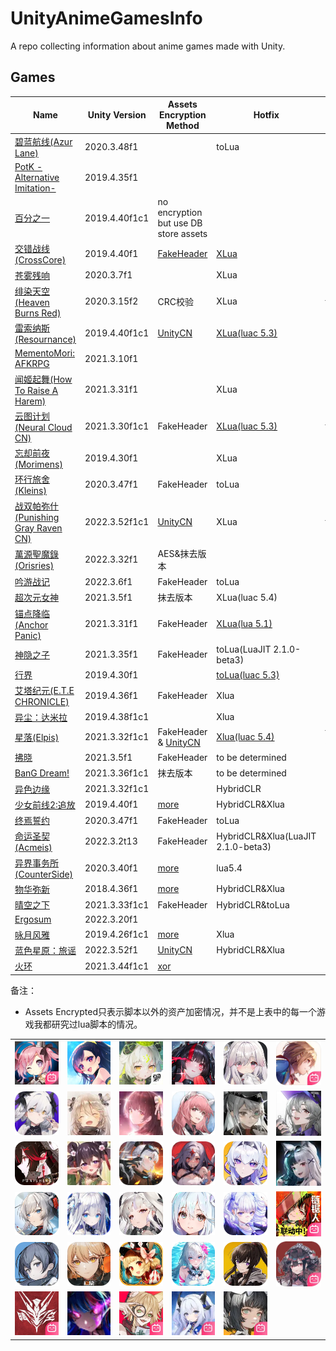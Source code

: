 # UnityAnimeGamesInfo

A repo collecting information about anime games made with Unity.

## Games

| Name | Unity Version | Assets Encryption Method | Hotfix | so protect |
|------|---------------|--------------------------|---------|------------|
| [碧蓝航线(Azur Lane)](Info/AzurLane/AzurLane.md) | 2020.3.48f1 | | toLua | |
| [PotK -Alternative Imitation-](Info/AlternativeImitation/AlternativeImitation.md) | 2019.4.35f1 | | | | |
| [百分之一](Info/OnePercent/OnePercent.md) | 2019.4.40f1c1 | no encryption but use DB store assets | | |
| [交错战线(CrossCore)](Info/CrossCore/CrossCore.md) | 2019.4.40f1 | [FakeHeader](Info/CrossCore/CrossCore.md#fakeheader) | [XLua](Info/CrossCore/CrossCore.md#luascripts) | |
| [苍雾残响](Info/cwcx/cwcx.md) | 2020.3.7f1 | | XLua | |
| [绯染天空(Heaven Burns Red)](Info/HeavenBurnsRed/HeavenBurnsRed.md) | 2020.3.15f2 | CRC校验 | XLua | tprt(国服) |
| [雷索纳斯(Resournance)](Info/Resournance/Resournance.md) | 2019.4.40f1c1 | [UnityCN](Info/UnityCN/UnityCN.md) | [XLua(luac 5.3)](Info/Xlua/LuaS.md) | |
| [MementoMori: AFKRPG](Info/MementoMori/MementoMori.md) | 2021.3.10f1 | | | | |
| [闻姬起舞(How To Raise A Harem)](Info/HTRAH/HTRAH.md) | 2021.3.31f1 | | XLua | |
| [云图计划(Neural Cloud CN)](Info/NeuralCloudCN/NeuralCloudCN.md) | 2021.3.30f1c1 | FakeHeader | [XLua(luac 5.3)](Info/Xlua/LuaS.md)	 | tprt | |
| [忘却前夜(Morimens)](Info/Morimens/Morimens.md) | 2019.4.30f1 | | XLua | |
| [环行旅舍(Kleins)](Info/Kleins/Kleins.md) | 2020.3.47f1 | FakeHeader | toLua | |
| [战双帕弥什(Punishing Gray Raven CN)](Info/PGRCN/PGRCN.md) | 2022.3.52f1c1 | [UnityCN](Info/UnityCN/UnityCN.md) | XLua | tprt(安卓) | |
| [萬源聖魔錄(Orisries)](Info/Orisries/Orisries.md) | 2022.3.32f1 | AES&抹去版本 | | |
| [吟游战记](Info/yyzj/yyzj.md) | 2022.3.6f1 | FakeHeader | toLua | | |
| [超次元女神](Info/ccyns/ccyns.md) | 2021.3.5f1 | 抹去版本 | XLua(luac 5.4) | | |
| [锚点降临(Anchor Panic)](Info/AnchorPanic/AnchorPanic.md) | 2021.3.31f1 | FakeHeader | [XLua(lua 5.1)](Info/AnchorPanic/AnchorPanic.md#luascripts) | |
| [神隐之子](Info/syzz/syzz.md) | 2021.3.35f1 | FakeHeader | toLua(LuaJIT 2.1.0-beta3) | |
| [行界](Info/xj/xj.md) | 2019.4.30f1 | | [toLua(luac 5.3)](Info/Xlua/LuaS.md) | |
| [艾塔纪元(E.T.E CHRONICLE)](Info/ete/ete.md) | 2019.4.36f1 | FakeHeader | Xlua | |
| [异尘：达米拉](Info/ycdml/ycdml.md) | 2019.4.38f1c1 | | Xlua | |
| [星落(Elpis)](Info/Elpis/Elpis.md) | 2021.3.32f1c1 | FakeHeader & [UnityCN](Info/UnityCN/UnityCN.md) | [Xlua(luac 5.4)](Info/Elpis/Elpis.md#luascripts) | to be determined |
| [拂晓](Info/fx/fx.md) | 2021.3.5f1 | FakeHeader | to be determined | |
| [BanG Dream!](Info/bangdream/bangdream.md) | 2021.3.36f1c1 | 抹去版本 | to be determined | |
| [异色边缘](Info/ysby/ysby.md) | 2021.3.32f1c1 | | HybridCLR | |
| [少女前线2:追放](Info/GF2/GF2.md) | 2019.4.40f1 | [more](Info/GF2/GF2.md#ab文件加密解密) | HybridCLR&Xlua | |
| [终焉誓约](Info/zysy/zysy.md) | 2020.3.47f1 | FakeHeader | toLua | |
| [命运圣契(Acmeis)](Info/Acmeis/Acmeis.md) | 2022.3.2t13 | FakeHeader | HybridCLR&Xlua(LuaJIT 2.1.0-beta3) | |
| [异界事务所(CounterSide)](Info/CounterSide/CounterSide.md) | 2020.3.40f1 | [more](Info/CounterSide/CounterSide.md#assets-encryption) | lua5.4 | |
| [物华弥新](Info/wuhua/wuhua.md) | 2018.4.36f1 | [more](Info/wuhua/wuhua.md#ab包解密加密) | HybridCLR&Xlua | |
| [晴空之下](Info/qkzx/qkzx.md) | 2021.3.33f1c1 | FakeHeader | HybridCLR&toLua | |
| [Ergosum](Info/Ergosum/Ergosum.md) | 2022.3.20f1 | | | | |
| [咏月风雅](Info/yyfy/yyfy.md) | 2019.4.26f1c1 | [more](Info/yyfy/yyfy.md#部分文件加密) | Xlua | |
| [蓝色星原：旅谣](Info/AzurPromilia/AzurPromilia.md) | 2022.3.52f1 | [UnityCN](Info/UnityCN/UnityCN.md) | HybridCLR&Xlua | |
| [火环](Info/hh/hh.md) | 2021.3.44f1c1 | [xor](Info/hh/hh.md#AssetBundle加密) | | FairGuard |

备注：
- Assets Encrypted只表示脚本以外的资产加密情况，并不是上表中的每一个游戏我都研究过lua脚本的情况。

<table>
  <tr>
    <td><a href="Info/AzurLane/AzurLane.md"><img src="Icons/azurlane.webp" alt="Azur Lane" width="100%"/></td>
    <td><a href="Info/AlternativeImitation/AlternativeImitation.md"><img src="Icons/AlternativeImitation.webp" alt="Alternative Imitation" width="100%"/></td>
    <td><a href="Info/OnePercent/OnePercent.md"><img src="Icons/OnePercent.webp" alt="One Percent" width="100%"/></td>
    <td><a href="Info/CrossCore/CrossCore.m"><img src="Icons/crosscore.webp" alt="CrossCore" width="100%"/></td>
    <td><a href="Info/cwcx/cwcx.md"><img src="Icons/cwcx.webp" alt="cwcx" width="100%"/></td>
    <td><a href="Info/HeavenBurnsRed/HeavenBurnsRed.md"><img src="Icons/hbr.webp" alt="Heaven Burns Red" width="100%"/></td>
  </tr>
  <tr>
    <td><a href="Info/Resournance/Resournance.md"><img src="Icons/resonance.webp" alt="Resonance" width="100%"/></td>
    <td><a href="Info/MementoMori/MementoMori.md"><img src="Icons/MementoMori.webp" alt="MementoMori" width="100%"/></td>
    <td><a href="Info/HTRAH/HTRAH.md"><img src="Icons/HTRAH.webp" alt="How To Raise A Harem" width="100%"/></td>
    <td><a href="Info/NeuralCloudCN/NeuralCloudCN.md"><img src="Icons/NeuralCloud.webp" alt="Neural Cloud" width="100%"/></td>
    <td><a href="Info/Morimens/Morimens.md"><img src="Icons/Morimens.webp" alt="Morimens" width="100%"/></td>
    <td><a href="Info/Kleins/Kleins.md"><img src="Icons/kleins.webp" alt="Kleins" width="100%"/></td>
  </tr>
  <tr>
    <td><a href="Info/PGRCN/PGRCN.md"><img src="Icons/pgr.webp" alt="Punishing Gray Raven" width="100%"/></td>
    <td><a href="Info/Orisries/Orisries.md"><img src="Icons/Orisries.webp" alt="Orisries" width="100%"/></td>
    <td><a href="Info/yyzj/yyzj.md"><img src="Icons/yyzj.webp" alt="yyzj" width="100%"/></td>
    <td><a href="Info/ccyns/ccyns.md"><img src="Icons/ccyns.webp" alt="ccyns" width="100%"/></td>
    <td><a href="Info/AnchorPanic/AnchorPanic.md"><img src="Icons/AnchorPanic.webp" alt="Anchor Panic" width="100%"/></td>
    <td><a href="Info/syzz/syzz.md"><img src="Icons/syzz.webp" alt="syzz" width="100%"/></td>
  </tr>
  <tr>
    <td><a href="Info/xj/xj.md"><img src="Icons/xj.webp" alt="xj" width="100%"/></td>
    <td><a href="Info/ete/ete.md"><img src="Icons/ete.webp" alt="ete" width="100%"/></td>
    <td><a href="Info/ycdml/ycdml.md"><img src="Icons/ycdml.webp" alt="ycdml" width="100%"/></td>
    <td><a href="Info/Elpis/Elpisd.md"><img src="Icons/Elpis.webp" alt="Elpis" width="100%"/></td>
    <td><a href="Info/fx/fx.md"><img src="Icons/fx.webp" alt="fx" width="100%"/></td>
    <td><a href="Info/bangdream/bangdream.md"><img src="Icons/bangdream.webp" alt="BanG Dream!" width="100%"/></td>
  </tr>
  <tr>
    <td><a href="Info/ysby/ysby.md"><img src="Icons/ysby.webp" alt="异色边缘" width="100%"/></td>
    <td><a href="Info/GF2/GF2.md"><img src="Icons/GF2.webp" alt="少女前线2:追放" width="100%"/></td>
    <td><a href="Info/zysy/zysy.md"><img src="Icons/zysy.webp" alt="终焉誓约" width="100%"/></td>
    <td><a href="Info/Acmeis/Acmeis.md"><img src="Icons/Acmeis.webp" alt="命运圣契" width="100%"/></td>
    <td><a href="Info/CounterSide/CounterSide.md"><img src="Icons/CounterSide.webp" alt="异界事务所" width="100%"/></td>
    <td><a href="Info/wuhua/wuhua.md"><img src="Icons/wuhua.webp" alt="物华弥新" width="100%"/></td>
  </tr>
  <tr>
    <td><a href="Info/qkzx/qkzx.md"><img src="Icons/qkzx.webp" alt="晴空之下" width="100%"/></td>
    <td><a href="Info/Ergosum/Ergosum.md"><img src="Icons/Ergosum.webp" alt="Ergosum" width="100%"/></td>
    <td><a href="Info/yyfy/yyfy.md"><img src="Icons/yyfy.webp" alt="咏月风雅" width="100%"/></td>
    <td><a href="Info/AzurPromilia/AzurPromilia.md"><img src="Icons/AzurPromilia.webp" alt="蓝色星原：旅谣" width="100%"/></td>
    <td><a href="Info/hh/hh.md"><img src="Icons/hh.webp" alt="火环" width="100%"/></td>
  </tr>
</table>